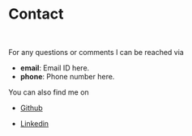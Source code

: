 # Contact

&nbsp;

For any questions or comments I can be reached via

* **email**: Email ID here.
* **phone**: Phone number here.

You can also find me on

- [Github](https://github.com/andaleebr)

- [Linkedin](https://www.linkedin.com/in/andaleeb-rahman2312)

